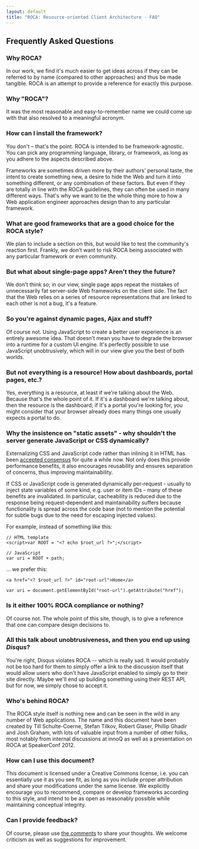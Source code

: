 ```yaml
---
layout: default
title: "ROCA: Resource-oriented Client Architecture - FAQ"
---
```


Frequently Asked Questions
---

### Why ROCA?

In our work, we find it's much easier to get ideas
across if they can be referred to by name (compared to
other approaches) and thus be made tangible. ROCA is an attempt
to provide a reference for exactly this purpose.

### Why "ROCA"?

It was the most reasonable and easy-to-remember name we could
come up with that also resolved to a meaningful acronym.

### How can I install the framework?

You don't &#8211; that's the point. ROCA is
intended to be framework-agnostic. You can pick any programming
language, library, or framework, as long as you adhere to the
aspects described above.

Frameworks are sometimes driven more by their authors' personal taste,
the intent to create something new, a desire to hide the Web and turn
it into something different, or any combination of these factors. But
even if they are totally in line with the ROCA guidelines, they can
often be used in many different ways. That's why we want to tie
the whole thing more to how a Web application engineer approaches
design than to any particular framework.

### What are good frameworks that are a good choice for the ROCA style?

We plan to include a section on this, but would like to test the
community's reaction first. Frankly, we don't want to risk ROCA being
associated with any particular framework or even community.

### But what about single-page apps? Aren't they the future?

We don't think so; in our view, single page apps repeat the
mistakes of unnecessarily fat server-side Web frameworks on
the client side. The fact that the Web relies on a series of
resource representations that are linked to each other is not
a bug, it's a feature.

### So you're against dynamic pages, Ajax and stuff?

Of course not. Using JavaScript to create a better user experience is
an entirely awesome idea. That doesn't mean you have to degrade the
browser into a runtime for a custom UI engine. It's perfectly possible
to use JavaScript unobtrusively, which will in our view give you the
best of both worlds.

### But not everything is a resource! How about dashboards, portal pages, etc.?

Yes, everything is a resource, at least if we're talking about the
Web. Because that's the whole point of it. If it's a dashboard we're
talking about, then the resource is the dashboard; if it's a portal
you're looking for, you might consider that your browser already does
many things one usually expects a portal to do.

### Why the insistence on "static assets" - why shouldn't the server generate JavaScript or CSS dynamically?

Externalizing CSS and JavaScript code rather than inlining it in HTML has been
[accepted consensus](http://developer.yahoo.com/performance/rules.html#external)
for quite a while now. Not only does this provide performance benefits, it also
encourages reusability and ensures separation of concerns, thus improving
maintainability.

If CSS or JavaScript code is generated dynamically per-request - usually to
inject state variables of some kind, e.g. user or item IDs - many of these
benefits are invalidated. In particular, cacheability is reduced due to the
response being request-dependent and maintainability suffers because
functionality is spread across the code base (not to mention the potential for
subtle bugs due to the need for escaping injected values).

For example, instead of something like this:

    // HTML template
    <script>var ROOT = "<? echo $root_url ?>";</script>

    // JavaScript
    var uri = ROOT + path;

... we prefer this:

    <a href="<? $root_url ?>" id="root-url">Home</a>

    var uri = document.getElementById("root-url").getAttribute("href");

### Is it either 100% ROCA compliance or nothing?

Of course not. The whole point of this site, though, is to give a
reference that one can compare design decisions to.

### All this talk about unobtrusiveness, and then you end up using _Disqus_?

You're right, Disqus violates ROCA -- which is really sad. It
would probably not be too hard for them to simply offer a link to the
discussion itself that would allow users who don't have JavaScript
enabled to simply go to their site directly. Maybe we'll end up
building something using their REST API, but for now, we simply chose
to accept it.

### Who's behind ROCA?

The ROCA style itself is nothing new and can be seen in the wild in
any number of Web applications. The name and this document have been
created by Till Schulte-Coerne, Stefan Tilkov, Robert Glaser, Phillip
Ghadir and Josh Graham, with lots of valuable input from a number of
other folks, most notably from internal discussions at innoQ as well
as a presentation on ROCA at SpeakerConf 2012.

### How can I use this document?

This document is licensed under a Creative Commons license,
i.e. you can essentially use it as you see fit, as long as you
include proper attribution and share your modifications under
the same license. We explicitly encourage you to recommend,
compare or develop frameworks according to this style, and
intend to be as open as reasonably possible while maintaining
conceptual integrity.

### Can I provide feedback?

Of course, please use <a href='./discussion.html'>the comments</a> to share your thoughts. We
welcome criticism as well as suggestions for improvement.
